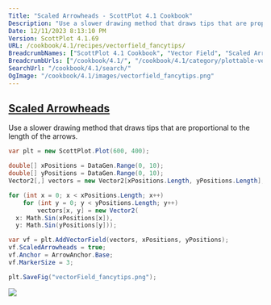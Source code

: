 ```yaml
---
Title: "Scaled Arrowheads - ScottPlot 4.1 Cookbook"
Description: "Use a slower drawing method that draws tips that are proportional to the length of the arrows."
Date: 12/11/2023 8:13:10 PM
Version: ScottPlot 4.1.69
URL: /cookbook/4.1/recipes/vectorfield_fancytips/
BreadcrumbNames: ["ScottPlot 4.1 Cookbook", "Vector Field", "Scaled Arrowheads"]
BreadcrumbUrls: ["/cookbook/4.1/", "/cookbook/4.1/category/plottable-vector-field", "/cookbook/4.1/recipes/vectorfield_fancytips/"]
SearchUrl: "/cookbook/4.1/search/"
OgImage: "/cookbook/4.1/images/vectorfield_fancytips.png"
---
```


<h2><a id='scaled-arrowheads' href='/cookbook/4.1/recipes/vectorfield_fancytips/'>Scaled Arrowheads</a></h2>

Use a slower drawing method that draws tips that are proportional to the length of the arrows.

```cs
var plt = new ScottPlot.Plot(600, 400);

double[] xPositions = DataGen.Range(0, 10);
double[] yPositions = DataGen.Range(0, 10);
Vector2[,] vectors = new Vector2[xPositions.Length, yPositions.Length];

for (int x = 0; x < xPositions.Length; x++)
    for (int y = 0; y < yPositions.Length; y++)
        vectors[x, y] = new Vector2(
  x: Math.Sin(xPositions[x]),
  y: Math.Sin(yPositions[y]));

var vf = plt.AddVectorField(vectors, xPositions, yPositions);
vf.ScaledArrowheads = true;
vf.Anchor = ArrowAnchor.Base;
vf.MarkerSize = 3;

plt.SaveFig("vectorField_fancytips.png");
```

<img src='../../images/vectorfield_fancytips.png' class='d-block mx-auto my-5' />



